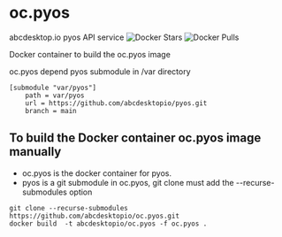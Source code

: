 # oc.pyos
abcdesktop.io pyos API service
![Docker Stars](https://img.shields.io/docker/stars/abcdesktopio/oc.pyos.svg) ![Docker Pulls](https://img.shields.io/docker/pulls/abcdesktopio/oc.pyos.svg)


Docker container to build the oc.pyos image

oc.pyos depend pyos submodule in /var directory 

```
[submodule "var/pyos"]
	path = var/pyos
	url = https://github.com/abcdesktopio/pyos.git
	branch = main
```

## To build the Docker container oc.pyos image manually

* oc.pyos is the docker container for pyos.
* pyos is a git submodule in oc.pyos, git clone must add the --recurse-submodules option

```
git clone --recurse-submodules https://github.com/abcdesktopio/oc.pyos.git
docker build  -t abcdesktopio/oc.pyos -f oc.pyos .
```

